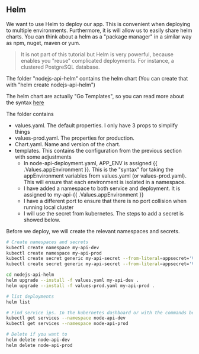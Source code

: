 ## Helm
We want to use Helm to deploy our app. This is convenient when deploying to multiple environments. Furthermore, it is will allow us to easily share helm charts. You can think about a helm as a "package manager" in a similar way as npm, nuget, maven or yum.

> It is not part of this tutorial but Helm is very powerful, because enables you "reuse" complicated deployments. For instance, a clustered PostgreSQL database.

The folder "nodejs-api-helm" contains the helm chart (You can create that with "helm create nodejs-api-helm")

The helm chart are actually "Go Templates", so you can read more about the syntax [here](https://blog.gopheracademy.com/advent-2017/using-go-templates/)

The folder contains
- values.yaml. The default properties. I only have 3 props to simplify things
- values-prod.yaml. The properties for production.
- Chart.yaml. Name and version of the chart. 
- templates. This contains the configuration from the previous section with some adjustments
    - In node-api-deployment.yaml, APP_ENV is assigned {{ .Values.appEnvironment }}. This is the "syntax" for taking the appEnvironment variables from values.yaml (or values-prod.yaml). This will ensure that each environment is isolated in a namespace.
    - I have added a namespace to both service and deployment. It is assigned to my-api-{{ .Values.appEnvironment }}
    - I have a different port to ensure that there is no port collision when running local cluster 
    - I will use the secret from kubernetes. The steps to add a secret is showed below.  

Before we deploy, we will create the relevant namespaces and secrets.

```bash
# Create namespaces and secrets
kubectl create namespace my-api-dev
kubectl create namespace my-api-prod
kubectl create secret generic my-api-secret --from-literal=appsecret='VERY SECRET DEV' --namespace=my-api-dev
kubectl create secret generic my-api-secret --from-literal=appsecret='VERY SECRET PROD' --namespace=my-api-prod

cd nodejs-api-helm
helm upgrade --install -f values.yaml my-api-dev .
helm upgrade --install -f values-prod.yaml my-api-prod .

# list deployments
helm list

# Find service ips. In the kubernetes dashboard or with the commands below:
kubectl get services --namespace node-api-dev
kubectl get services --namespace node-api-prod

# Delete if you want to
helm delete node-api-dev 
helm delete node-api-prod
```